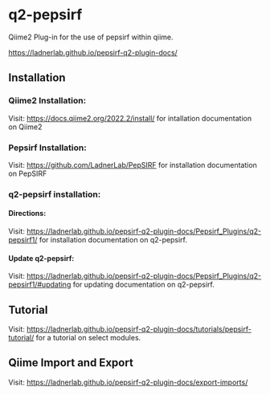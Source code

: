 # q2-pepsirf
Qiime2 Plug-in for the use of pepsirf within qiime.

https://ladnerlab.github.io/pepsirf-q2-plugin-docs/

## Installation

### Qiime2 Installation:

Visit: https://docs.qiime2.org/2022.2/install/ for intallation documentation on Qiime2

### Pepsirf Installation:

Visit: https://github.com/LadnerLab/PepSIRF for installation documentation on PepSIRF

### q2-pepsirf installation:

#### Directions:

Visit: https://ladnerlab.github.io/pepsirf-q2-plugin-docs/Pepsirf_Plugins/q2-pepsirf1/ for installation documentation on q2-pepsirf.

#### Update q2-pepsirf:

Visit: https://ladnerlab.github.io/pepsirf-q2-plugin-docs/Pepsirf_Plugins/q2-pepsirf1/#updating for updating documentation on q2-pepsirf.

## Tutorial

Visit: https://ladnerlab.github.io/pepsirf-q2-plugin-docs/tutorials/pepsirf-tutorial/ for a tutorial on select modules.

## Qiime Import and Export

Visit: https://ladnerlab.github.io/pepsirf-q2-plugin-docs/export-imports/

